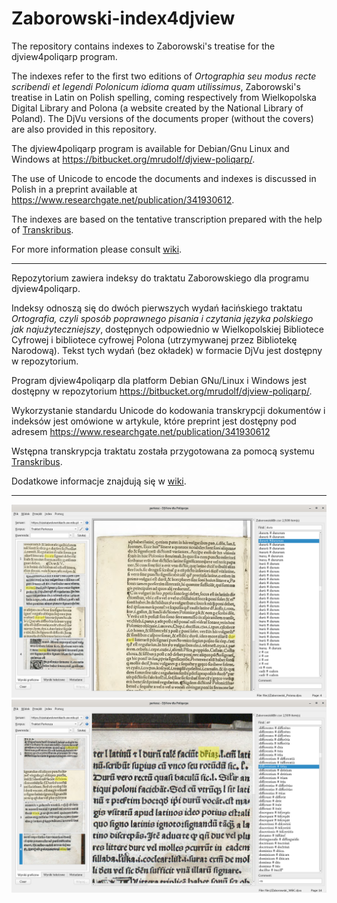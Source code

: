 # Zaborowski-index4djview
The repository contains indexes to Zaborowski's treatise for the
djview4poliqarp program.

The indexes refer to the first two editions of *Ortographia seu modus
  recte scribendi et legendi Polonicum idioma quam utilissimus*,
  Zaborowski's treatise in Latin on Polish spelling, coming
  respectively from Wielkopolska Digital Library and Polona (a website
  created by the National Library of Poland). The DjVu versions of the
  documents proper (without the covers) are also provided in this
  repository.
  
  The djview4poliqarp program is available for Debian/Gnu Linux and
  Windows at https://bitbucket.org/mrudolf/djview-poliqarp/.
  
The use of Unicode to encode the documents and indexes is discussed in
Polish in a preprint available at
https://www.researchgate.net/publication/341930612.
  
  The indexes are based on the tentative transcription prepared with the help of [Transkribus](http://https://transkribus.eu).
  
  For more information please consult [wiki](https://github.com/jsbien/Zaborowski-index4djview/wiki).
  
***  
  
Repozytorium zawiera indeksy do traktatu Zaborowskiego dla programu djview4poliqarp.

Indeksy odnoszą się do dwóch pierwszych wydań łacińskiego traktatu
*Ortografia, czyli sposób poprawnego pisania i czytania języka
polskiego jak najużyteczniejszy*, dostępnych odpowiednio w
Wielkopolskiej Bibliotece Cyfrowej i bibliotece cyfrowej Polona
(utrzymywanej przez Bibliotekę Narodową). Tekst tych wydań (bez
okładek) w formacie DjVu jest dostępny w repozytorium.

Program djview4poliqarp dla platform Debian GNu/Linux i Windows jest
dostępny w repozytorium
https://bitbucket.org/mrudolf/djview-poliqarp/.

Wykorzystanie standardu Unicode do kodowania transkrypcji dokumentów i
indeksów jest omówione w artykule, które preprint jest dostępny pod
adresem https://www.researchgate.net/publication/341930612

Wstępna transkrypcja traktatu została przygotowana za pomocą systemu [Transkribus](http://https://transkribus.eu).

Dodatkowe informacje znajdują się w [wiki](https://github.com/jsbien/Zaborowski-index4djview/wiki/Wiki---wersja-polskoj%C4%99zyczna).

***

![djvuew4poliqarp: index of abbreviations](screenshots/abbreviation.png?raw=true "Index of abbreviations")
![djvuew4poliqarp: index of abbreviated words](screenshots/abbreviated.png?raw=true "Index of abbreviated words")
